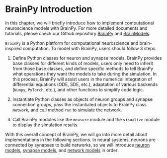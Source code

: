 # BrainPy Introduction

In this chapter, we will briefly introduce how to implement computational neuroscience models with BrainPy. For more detailed documents and tutorials, please check our Github repository [BrainPy](https://github.com/PKU-NIP-Lab/BrainPy) and [BrainModels](https://github.com/PKU-NIP-Lab/BrainModels).

`BrainPy` is a Python platform for computational neuroscience and brain-inspired computation. To model with BrainPy, users should follow 3 steps:

1) Define Python classes for neuron and synapse models. BrainPy provides base classes for different kinds of models, users only need to inherit from those base classes, and define specific methods to tell BrainPy what operations they want the models to take during the simulation. In this process, BrainPy will assist users in the numerical integration of differential equations (ODE, SDE, etc.), adaptation of various backends (`Numpy`, `PyTorch`, etc.), and other functions to simplify code logic.

2) Instantiate Python classes as objects of neuron groups and synapse connection groups, pass the instantiated objects to BrainPy class `Network`, and call method `run` to simulate the network.

3) Call BrainPy modules like the `measure` module and the `visualize` module to display the simulation results.

With this overall concept of BrainPy, we will go into more detail about implementations in the following sections. In neural systems, neurons are connected by synapses to build networks, so we will introduce [neuron models](neurons.md), [synapse models](synapses.md), and [network models](networks.md) in order.
